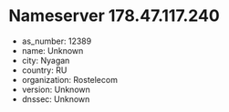 # Nameserver 178.47.117.240

* as_number: 12389
* name: Unknown
* city: Nyagan
* country: RU
* organization: Rostelecom
* version: Unknown
* dnssec: Unknown
